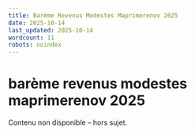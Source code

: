 ```yaml
---
title: Barème Revenus Modestes Maprimerenov 2025
date: 2025-10-14
last_updated: 2025-10-14
wordcount: 11
robots: noindex
---
```


# barème revenus modestes maprimerenov 2025

Contenu non disponible – hors sujet.